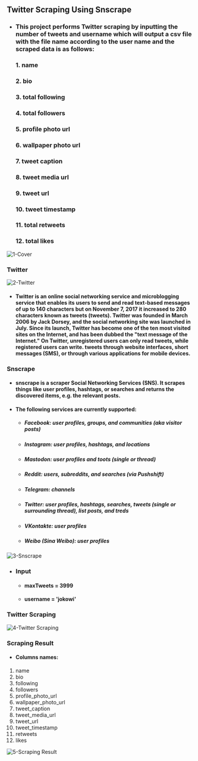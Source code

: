 ## Twitter Scraping Using Snscrape

* ### This project performs Twitter scraping by inputting the number of tweets and username which will output a csv file with the file name according to the user name and the scraped data is as follows:
  ### 1. name
  ### 2. bio
  ### 3. total following
  ### 4. total followers
  ### 5. profile photo url
  ### 6. wallpaper photo url
  ### 7. tweet caption
  ### 8. tweet media url
  ### 9. tweet url
  ### 10. tweet timestamp
  ### 11. total retweets
  ### 12. total likes
  
![1-Cover](https://user-images.githubusercontent.com/91950433/218284399-86eb13e2-ce17-4214-a43a-4098786bc9c5.png)

### Twitter

![2-Twitter](https://user-images.githubusercontent.com/91950433/218284974-811a76d1-505b-4d91-b1b5-a4f7dcd7e984.png)

* #### Twitter is an online social networking service and microblogging service that enables its users to send and read text-based messages of up to 140 characters but on November 7, 2017 it increased to 280 characters known as tweets (tweets). Twitter was founded in March 2006 by Jack Dorsey, and the social networking site was launched in July. Since its launch, Twitter has become one of the ten most visited sites on the Internet, and has been dubbed the "text message of the Internet." On Twitter, unregistered users can only read tweets, while registered users can write. tweets through website interfaces, short messages (SMS), or through various applications for mobile devices.

### Snscrape

* #### snscrape is a scraper Social Networking Services (SNS). It scrapes things like user profiles, hashtags, or searches and returns the discovered items, e.g. the relevant posts.

* #### The following services are currently supported:
  - ##### Facebook: user profiles, groups, and communities (aka visitor posts)
  - ##### Instagram: user profiles, hashtags, and locations
  - ##### Mastodon: user profiles and toots (single or thread)
  - ##### Reddit: users, subreddits, and searches (via Pushshift)
  - ##### Telegram: channels
  - ##### Twitter: user profiles, hashtags, searches, tweets (single or surrounding thread), list posts, and treds
  - ##### VKontakte: user profiles
  - ##### Weibo (Sina Weibo): user profiles

![3-Snscrape](https://user-images.githubusercontent.com/91950433/218284997-0ca02f7e-6f1e-413e-8a3b-66f8675221e1.png)

* ### Input
  * #### maxTweets = 3999
  * #### username = 'jokowi'

### Twitter Scraping

![4-Twitter Scraping](https://user-images.githubusercontent.com/91950433/218285007-09fef742-fba1-4b14-8137-00ebc326a511.png)

### Scraping Result

* #### Columns names:
1. name
2. bio
3. following
4. followers
5. profile_photo_url
6. wallpaper_photo_url
7. tweet_caption
8. tweet_media_url
9. tweet_url
10. tweet_timestamp
11. retweets
12. likes

![5-Scraping Result](https://user-images.githubusercontent.com/91950433/218285034-f65d9d48-c2c7-46ca-add5-b4585ade76fa.png)

